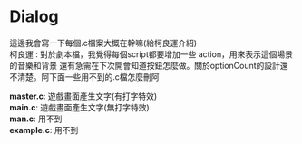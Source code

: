 # Dialog
這邊我會寫一下每個.c檔案大概在幹嘛(給柯良運介紹)  
柯良運 : 
對於劇本檔，我覺得每個script都要增加一些 action，用來表示這個場景的音樂和背景
還有急需在下次開會知道按鈕怎麼做。關於optionCount的設計還不清楚。阿下面一些用不到的.c檔怎麼刪阿

**master.c**: 遊戲畫面產生文字(有打字特效)  
**main.c**: 遊戲畫面產生文字(無打字特效)  
**man.c**: 用不到  
**example.c**: 用不到  
